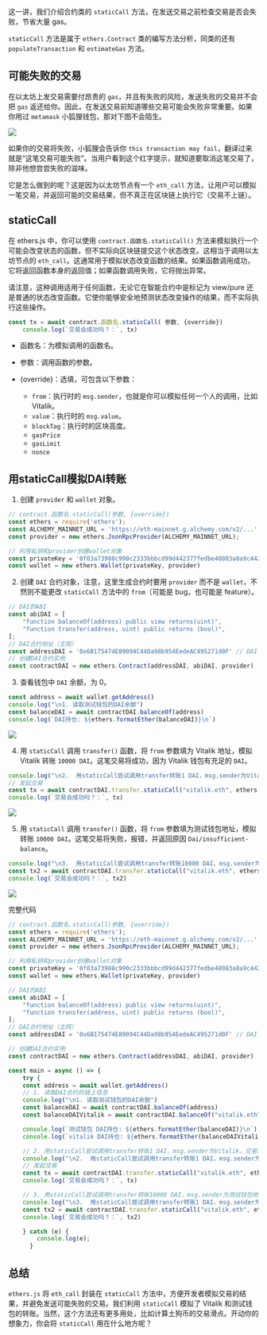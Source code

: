 
这一讲，我们介绍合约类的 `staticCall` 方法，在发送交易之前检查交易是否会失败，节省大量 gas。

`staticCall` 方法是属于 `ethers.Contract` 类的编写方法分析，同类的还有 `populateTransaction` 和 `estimateGas` 方法。

## **可能失败的交易**

在以太坊上发交易需要付昂贵的 `gas`，并且有失败的风险，发送失败的交易并不会把 `gas` 返还给你。因此，在发送交易前知道哪些交易可能会失败非常重要。如果你用过 `metamask` 小狐狸钱包，那对下图不会陌生。

![](static/PI3BbfBzPok2aQxP8Vxc9HIXnmc.png)

如果你的交易将失败，小狐狸会告诉你 `this transaction may fail`，翻译过来就是“这笔交易可能失败”。当用户看到这个红字提示，就知道要取消这笔交易了，除非他想尝尝失败的滋味。

它是怎么做到的呢？这是因为以太坊节点有一个 `eth_call` 方法，让用户可以模拟一笔交易，并返回可能的交易结果，但不真正在区块链上执行它（交易不上链）。

## **staticCall**

在 ethers.js 中，你可以使用 `contract.函数名.staticCall()` 方法来模拟执行一个可能会改变状态的函数，但不实际向区块链提交这个状态改变。这相当于调用以太坊节点的 `eth_call`。这通常用于模拟状态改变函数的结果。如果函数调用成功，它将返回函数本身的返回值；如果函数调用失败，它将抛出异常。

请注意，这种调用适用于任何函数，无论它在智能合约中是标记为 view/pure 还是普通的状态改变函数。它使你能够安全地预测状态改变操作的结果，而不实际执行这些操作。

```javascript
const tx = await contract.函数名.staticCall( 参数, {override})
    console.log(`交易会成功吗？：`, tx)
```

- 函数名：为模拟调用的函数名。
- 参数：调用函数的参数。
- {override}：选填，可包含以下参数：

  - `from`：执行时的 `msg.sender`，也就是你可以模拟任何一个人的调用，比如 Vitalik。
  - `value`：执行时的 `msg.value`。
  - `blockTag`：执行时的区块高度。
  - `gasPrice`
  - `gasLimit`
  - `nonce`

## **用****staticCall****模拟****DAI****转账**

1. 创建 `provider` 和 `wallet` 对象。

```javascript
// contract.函数名.staticCall(参数, {override})
const ethers = require('ethers');
const ALCHEMY_MAINNET_URL = 'https://eth-mainnet.g.alchemy.com/v2/...';
const provider = new ethers.JsonRpcProvider(ALCHEMY_MAINNET_URL);

// 利用私钥和provider创建wallet对象
const privateKey = '0f03a73988c990c2333bbbcd99d442377fedbe48083a8a9c4426ace223c33e5d'
const wallet = new ethers.Wallet(privateKey, provider)
```

2. 创建 `DAI` 合约对象，注意，这里生成合约时要用 `provider` 而不是 `wallet`，不然则不能更改 `staticCall` 方法中的 `from`（可能是 bug，也可能是 feature）。

```javascript
// DAI的ABI
const abiDAI = [
    "function balanceOf(address) public view returns(uint)",
    "function transfer(address, uint) public returns (bool)",
];
// DAI合约地址（主网）
const addressDAI = '0x6B175474E89094C44Da98b954EedeAC495271d0F' // DAI Contract
// 创建DAI合约实例
const contractDAI = new ethers.Contract(addressDAI, abiDAI, provider)
```

3. 查看钱包中 `DAI` 余额，为 0。

```javascript
const address = await wallet.getAddress()
console.log("\n1. 读取测试钱包的DAI余额")
const balanceDAI = await contractDAI.balanceOf(address)
console.log(`DAI持仓: ${ethers.formatEther(balanceDAI)}\n`)
```

![](static/TPXubyFhDopmcpxH4Xgc5LnZn3b.png)

4. 用 `staticCall` 调用 `transfer()` 函数，将 `from` 参数填为 Vitalik 地址，模拟 Vitalik 转账 `10000 DAI`。这笔交易将成功，因为 Vitalik 钱包有充足的 `DAI`。

```javascript
console.log("\n2.  用staticCall尝试调用transfer转账1 DAI，msg.sender为Vitalik地址")
// 发起交易
const tx = await contractDAI.transfer.staticCall("vitalik.eth", ethers.parseEther("1"), {from:  await provider.resolveName("vitalik.eth")})
console.log(`交易会成功吗？：`, tx)
```

![](static/H5a5bANejozP4XxAfdncHdB1nIc.png)

5. 用 `staticCall` 调用 `transfer()` 函数，将 `from` 参数填为测试钱包地址，模拟转账 `10000 DAI`。这笔交易将失败，报错，并返回原因 `Dai/insufficient-balance`。

```javascript
console.log("\n3.  用staticCall尝试调用transfer转账10000 DAI，msg.sender为测试钱包地址")
const tx2 = await contractDAI.transfer.staticCall("vitalik.eth", ethers.parseEther("10000"), {from: address})
console.log(`交易会成功吗？：`, tx2)
```

![](static/FwkXbRaPnoTFDNxCNiocTOEdnGf.png)

完整代码

```javascript
// contract.函数名.staticCall(参数, {override})
const ethers = require('ethers');
const ALCHEMY_MAINNET_URL = 'https://eth-mainnet.g.alchemy.com/v2/...';
const provider = new ethers.JsonRpcProvider(ALCHEMY_MAINNET_URL);

// 利用私钥和provider创建wallet对象
const privateKey = '0f03a73988c990c2333bbbcd99d442377fedbe48083a8a9c4426ace223c33e5d'
const wallet = new ethers.Wallet(privateKey, provider)

// DAI的ABI
const abiDAI = [
    "function balanceOf(address) public view returns(uint)",
    "function transfer(address, uint) public returns (bool)",
];
// DAI合约地址（主网）
const addressDAI = '0x6B175474E89094C44Da98b954EedeAC495271d0F' // DAI Contract

// 创建DAI合约实例
const contractDAI = new ethers.Contract(addressDAI, abiDAI, provider)

const main = async () => {
    try {
    const address = await wallet.getAddress()
    // 1. 读取DAI合约的链上信息
    console.log("\n1. 读取测试钱包的DAI余额")
    const balanceDAI = await contractDAI.balanceOf(address)
    const balanceDAIVitalik = await contractDAI.balanceOf("vitalik.eth")

    console.log(`测试钱包 DAI持仓: ${ethers.formatEther(balanceDAI)}\n`)
    console.log(`vitalik DAI持仓: ${ethers.formatEther(balanceDAIVitalik)}\n`)

    // 2. 用staticCall尝试调用transfer转账1 DAI，msg.sender为Vitalik，交易将成功
    console.log("\n2.  用staticCall尝试调用transfer转账1 DAI，msg.sender为Vitalik地址")
    // 发起交易
    const tx = await contractDAI.transfer.staticCall("vitalik.eth", ethers.parseEther("1"), {from: await provider.resolveName("vitalik.eth")})
    console.log(`交易会成功吗？：`, tx)

    // 3. 用staticCall尝试调用transfer转账10000 DAI，msg.sender为测试钱包地址，交易将失败
    console.log("\n3.  用staticCall尝试调用transfer转账1 DAI，msg.sender为测试钱包地址")
    const tx2 = await contractDAI.transfer.staticCall("vitalik.eth", ethers.parseEther("10000"), {from: address})
    console.log(`交易会成功吗？：`, tx2)

    } catch (e) {
        console.log(e);
      }
```

## **总结**

`ethers.js` 将 `eth_call` 封装在 `staticCall` 方法中，方便开发者模拟交易的结果，并避免发送可能失败的交易。我们利用 `staticCall` 模拟了 Vitalik 和测试钱包的转账。当然，这个方法还有更多用处，比如计算土狗币的交易滑点。开动你的想象力，你会将 `staticCall` 用在什么地方呢？

